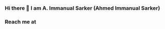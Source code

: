 ### Hi there 👋 I am A. Immanual Sarker (Ahmed Immanual Sarker)

<!--
**immanual19/immanual19** is a ✨ _special_ ✨ repository because its `README.md` (this file) appears on your GitHub profile.

### I am a sincere full stack web developer from Bangladesh

- 🔭 I’m currently working on full stack web development with MERN technology.
- 🌱 I’m currently learning to bring my knowledge to intermediate level.
- 👯 I’m looking to collaborate with other MERN stack developers to share knowledge with each other.
- ⚡ Fun fact: When you are a web developer and look at a webpage, you will see things differently. And, it's an amazing feelings.
-->

### Reach me at



